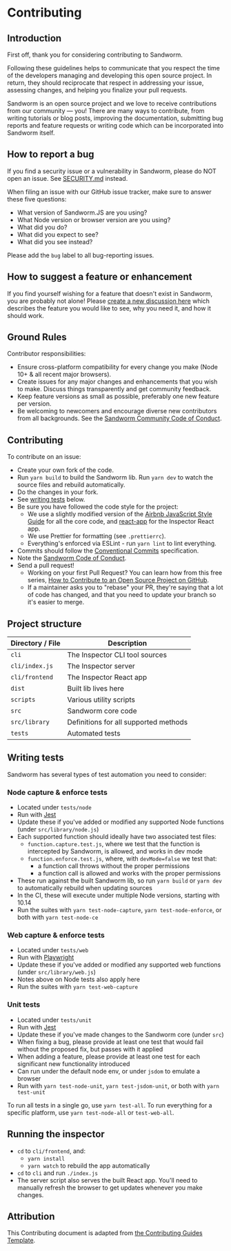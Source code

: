 # Contributing

## Introduction

First off, thank you for considering contributing to Sandworm.

Following these guidelines helps to communicate that you respect the time of the developers managing and developing this open source project. In return, they should reciprocate that respect in addressing your issue, assessing changes, and helping you finalize your pull requests.

Sandworm is an open source project and we love to receive contributions from our community — you! There are many ways to contribute, from writing tutorials or blog posts, improving the documentation, submitting bug reports and feature requests or writing code which can be incorporated into Sandworm itself.

## How to report a bug

If you find a security issue or a vulnerability in Sandworm, please do NOT open an issue. See [SECURITY.md](security.md) instead.

When filing an issue with our GitHub issue tracker, make sure to answer these five questions:

* What version of Sandworm.JS are you using?
* What Node version or browser version are you using?
* What did you do?
* What did you expect to see?
* What did you see instead?

Please add the `bug` label to all bug-reporting issues.

## How to suggest a feature or enhancement

If you find yourself wishing for a feature that doesn't exist in Sandworm, you are probably not alone! Please [create a new discussion here](https://github.com/sandworm-hq/sandworm-guard-js/discussions/categories/ideas) which describes the feature you would like to see, why you need it, and how it should work.

## Ground Rules

Contributor responsibilities:

* Ensure cross-platform compatibility for every change you make (Node 10+ & all recent major browsers).
* Create issues for any major changes and enhancements that you wish to make. Discuss things transparently and get community feedback.
* Keep feature versions as small as possible, preferably one new feature per version.
* Be welcoming to newcomers and encourage diverse new contributors from all backgrounds. See the [Sandworm Community Code of Conduct](code-of-conduct.md).

## Contributing

To contribute on an issue:

* Create your own fork of the code.
* Run `yarn build` to build the Sandworm lib. Run `yarn dev` to watch the source files and rebuild automatically.
* Do the changes in your fork.
* See [writing tests](./#writing-tests) below.
* Be sure you have followed the code style for the project:
  * We use a slightly modified version of the [Airbnb JavaScript Style Guide](https://github.com/airbnb/javascript) for all the core code, and [react-app](https://www.npmjs.com/package/eslint-config-react-app) for the Inspector React app.
  * We use Prettier for formatting (see `.prettierrc`).
  * Everything's enforced via ESLint - run `yarn lint` to lint everything.
* Commits should follow the [Conventional Commits](https://www.conventionalcommits.org/en/v1.0.0/) specification.
* Note the [Sandworm Code of Conduct](code-of-conduct.md).
* Send a pull request!
  * Working on your first Pull Request? You can learn how from this free series, [How to Contribute to an Open Source Project on GitHub](https://egghead.io/series/how-to-contribute-to-an-open-source-project-on-github).
  * If a maintainer asks you to "rebase" your PR, they're saying that a lot of code has changed, and that you need to update your branch so it's easier to merge.

## Project structure

| Directory / File | Description                           |
| ---------------- | ------------------------------------- |
| `cli`            | The Inspector CLI tool sources        |
| `cli/index.js`   | The Inspector server                  |
| `cli/frontend`   | The Inspector React app               |
| `dist`           | Built lib lives here                  |
| `scripts`        | Various utility scripts               |
| `src`            | Sandworm core code                    |
| `src/library`    | Definitions for all supported methods |
| `tests`          | Automated tests                       |

## Writing tests

Sandworm has several types of test automation you need to consider:

### Node capture & enforce tests

* Located under `tests/node`
* Run with [Jest](https://jestjs.io/)
* Update these if you've added or modified any supported Node functions (under `src/library/node.js`)
* Each supported function should ideally have two associated test files:
  * `function.capture.test.js`, where we test that the function is intercepted by Sandworm, is allowed, and works in dev mode
  * `function.enforce.test.js`, where, with `devMode=false` we test that:
    * a function call throws without the proper permissions
    * a function call is allowed and works with the proper permissions
* These run against the built Sandworm lib, so run `yarn build` or `yarn dev` to automatically rebuild when updating sources
* In the CI, these will execute under multiple Node versions, starting with 10.14
* Run the suites with `yarn test-node-capture`, `yarn test-node-enforce`, or both with `yarn test-node-ce`

### Web capture & enforce tests

* Located under `tests/web`
* Run with [Playwright](https://playwright.dev/)
* Update these if you've added or modified any supported web functions (under `src/library/web.js`)
* Notes above on Node tests also apply here
* Run the suites with `yarn test-web-capture`

### Unit tests

* Located under `tests/unit`
* Run with [Jest](https://jestjs.io/)
* Update these if you've made changes to the Sandworm core (under `src`)
* When fixing a bug, please provide at least one test that would fail without the proposed fix, but passes with it applied
* When adding a feature, please provide at least one test for each significant new functionality introduced
* Can run under the default node env, or under `jsdom` to emulate a browser
* Run with `yarn test-node-unit`, `yarn test-jsdom-unit`, or both with `yarn test-unit`

To run all tests in a single go, use `yarn test-all`. To run everything for a specific platform, use `yarn test-node-all` or `test-web-all`.

## Running the inspector

* `cd` to `cli/frontend`, and:
  * `yarn install`
  * `yarn watch` to rebuild the app automatically
* `cd` to `cli` and run `./index.js`
* The server script also serves the built React app. You'll need to manually refresh the browser to get updates whenever you make changes.

## Attribution

This Contributing document is adapted from [the Contributing Guides Template](https://github.com/nayafia/contributing-template/blob/master/CONTRIBUTING-template.md).
